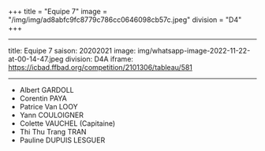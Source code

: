 +++
title = "Equipe 7"
image = "/img/img/ad8abfc9fc8779c786cc0646098cb57c.jpeg"
division = "D4"
+++



---
title: Equipe 7
saison: 20202021
image: img/whatsapp-image-2022-11-22-at-00-14-47.jpeg
division: D4A
iframe: https://icbad.ffbad.org/competition/2101306/tableau/581

---
* Albert GARDOLL
* Corentin PAYA
* Patrice Van LOOY
* Yann COULOIGNER
* Colette VAUCHEL (Capitaine)
* Thi Thu Trang TRAN
* Pauline DUPUIS LESGUER
